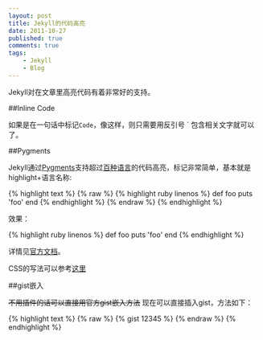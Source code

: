 ```yaml
---
layout: post
title: Jekyll的代码高亮
date: 2011-10-27
published: true
comments: true
tags:
    - Jekyll
    - Blog
---
```

Jekyll对在文章里高亮代码有着非常好的支持。

##Inline Code

如果是在一句话中标记`Code`，像这样，则只需要用反引号 \` 包含相关文字就可以了。

##Pygments

Jekyll通过[Pygments](http://pygments.org/)支持超过[百种语言](http://pygments.org/languages/)的代码高亮，标记非常简单，基本就是highlight+语言名称:

{% highlight text %}
{% raw %}
{% highlight ruby linenos %}
def foo
  puts 'foo'
end
{% endhighlight %}
{% endraw %}
{% endhighlight %}

效果：

{% highlight ruby linenos %}
def foo
  puts 'foo'
end
{% endhighlight %}

详情见[官方文档](http://jekyllrb.com/docs/templates/)。

CSS的写法可以参考[这里](https://github.com/mojombo/tpw/blob/master/css/syntax.css)

##gist嵌入

<s>不用插件的话可以直接用官方gist嵌入方法</s> 现在可以直接插入gist，方法如下：

{% highlight text %}
{% raw %}
{% gist 12345 %}
{% endraw %}
{% endhighlight %}
